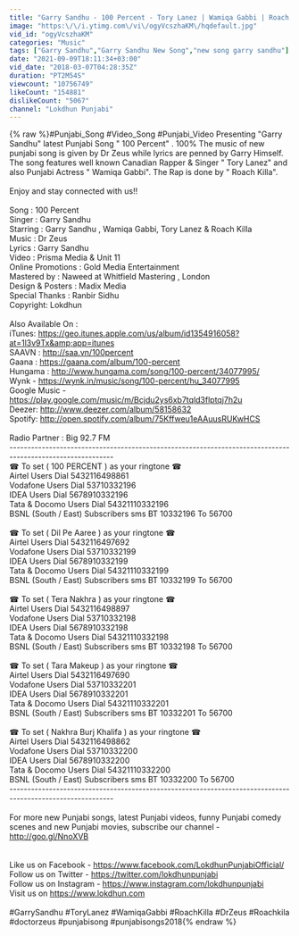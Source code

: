 ```yaml
---
title: "Garry Sandhu - 100 Percent - Tory Lanez | Wamiqa Gabbi | Roach Killa | Dr Zeus | Latest Songs 2019"
image: "https:\/\/i.ytimg.com\/vi\/ogyVcszhaKM\/hqdefault.jpg"
vid_id: "ogyVcszhaKM"
categories: "Music"
tags: ["Garry Sandhu","Garry Sandhu New Song","new song garry sandhu"]
date: "2021-09-09T18:11:34+03:00"
vid_date: "2018-03-07T04:28:35Z"
duration: "PT2M54S"
viewcount: "10756749"
likeCount: "154881"
dislikeCount: "5067"
channel: "Lokdhun Punjabi"
---
```

{% raw %}#Punjabi_Song #Video_Song #Punjabi_Video Presenting &quot;Garry Sandhu&quot; latest Punjabi Song &quot; 100 Percent&quot; . 100% The music of new punjabi song is given by Dr Zeus while lyrics are penned by Garry Himself. The song features well known Canadian Rapper &amp; Singer &quot; Tory Lanez&quot; and also Punjabi Actress &quot; Wamiqa Gabbi&quot;. The Rap is done by &quot; Roach Killa&quot;.<br /><br />Enjoy and stay connected with us!! <br /><br />Song : 100 Percent<br />Singer : Garry Sandhu<br />Starring : Garry Sandhu , Wamiqa Gabbi, Tory Lanez &amp; Roach Killa<br />Music : Dr Zeus<br />Lyrics : Garry Sandhu<br />Video : Prisma Media &amp; Unit 11<br />Online Promotions : Gold Media Entertainment<br />Mastered by : Naweed at Whitfield Mastering , London<br />Design &amp; Posters : Madix Media<br />Special Thanks : Ranbir Sidhu<br />Copyright: Lokdhun<br /><br />Also Available On :<br />iTunes: <a rel="nofollow" target="blank" href="https://geo.itunes.apple.com/us/album/id1354916058?at=1l3v9Tx&amp;app=itunes">https://geo.itunes.apple.com/us/album/id1354916058?at=1l3v9Tx&amp;app=itunes</a><br />SAAVN : <a rel="nofollow" target="blank" href="http://saa.vn/100percent">http://saa.vn/100percent</a><br />Gaana : <a rel="nofollow" target="blank" href="https://gaana.com/album/100-percent">https://gaana.com/album/100-percent</a><br />Hungama : <a rel="nofollow" target="blank" href="http://www.hungama.com/song/100-percent/34077995/">http://www.hungama.com/song/100-percent/34077995/</a><br />Wynk - <a rel="nofollow" target="blank" href="https://wynk.in/music/song/100-percent/hu_34077995">https://wynk.in/music/song/100-percent/hu_34077995</a><br />Google Music - <a rel="nofollow" target="blank" href="https://play.google.com/music/m/Bcjdu2ys6xb7tqld3flptqj7h2u">https://play.google.com/music/m/Bcjdu2ys6xb7tqld3flptqj7h2u</a><br />Deezer: <a rel="nofollow" target="blank" href="http://www.deezer.com/album/58158632">http://www.deezer.com/album/58158632</a><br />Spotify: <a rel="nofollow" target="blank" href="http://open.spotify.com/album/75Kffweu1eAAuusRUKwHCS">http://open.spotify.com/album/75Kffweu1eAAuusRUKwHCS</a><br /><br />Radio Partner : Big 92.7 FM<br />-----------------------------------------------------------------------------------------------------------<br />☎ To set ( 100 PERCENT ) as your ringtone ☎<br />Airtel Users  Dial 5432116498861<br />Vodafone Users  Dial 53710332196<br />IDEA Users Dial  5678910332196<br />Tata &amp; Docomo Users Dial 54321110332196<br />BSNL (South / East) Subscribers sms BT 10332196 To 56700<br /><br />☎ To set ( Dil Pe Aaree ) as your ringtone ☎<br />Airtel Users  Dial 5432116497692<br />Vodafone Users  Dial 53710332199<br />IDEA Users Dial  5678910332199<br />Tata &amp; Docomo Users Dial 54321110332199<br />BSNL (South / East) Subscribers sms BT 10332199 To 56700<br /><br />☎ To set ( Tera Nakhra ) as your ringtone ☎<br />Airtel Users  Dial 5432116498897<br />Vodafone Users  Dial 53710332198<br />IDEA Users Dial  5678910332198<br />Tata &amp; Docomo Users Dial 54321110332198<br />BSNL (South / East) Subscribers sms BT 10332198 To 56700<br /><br />☎ To set ( Tara Makeup ) as your ringtone ☎<br />Airtel Users  Dial 5432116497690<br />Vodafone Users  Dial 53710332201<br />IDEA Users Dial  5678910332201<br />Tata &amp; Docomo Users Dial 54321110332201<br />BSNL (South / East) Subscribers sms BT 10332201 To 56700<br /><br />☎ To set ( Nakhra Burj Khalifa ) as your ringtone ☎<br />Airtel Users  Dial 5432116498862<br />Vodafone Users  Dial 53710332200<br />IDEA Users Dial  5678910332200<br />Tata &amp; Docomo Users Dial 54321110332200<br />BSNL (South / East) Subscribers sms BT 10332200 To 56700<br />-----------------------------------------------------------------------------------------------------------<br /><br />For more new Punjabi songs, latest Punjabi videos, funny Punjabi comedy scenes and new Punjabi movies, subscribe our channel - <a rel="nofollow" target="blank" href="http://goo.gl/NnoXVB">http://goo.gl/NnoXVB</a><br /><br /><br />Like us on Facebook - <a rel="nofollow" target="blank" href="https://www.facebook.com/LokdhunPunjabiOfficial/">https://www.facebook.com/LokdhunPunjabiOfficial/</a><br />Follow us on Twitter - <a rel="nofollow" target="blank" href="https://twitter.com/lokdhunpunjabi">https://twitter.com/lokdhunpunjabi</a><br />Follow us on Instagram - <a rel="nofollow" target="blank" href="https://www.instagram.com/lokdhunpunjabi">https://www.instagram.com/lokdhunpunjabi</a><br />Visit us on <a rel="nofollow" target="blank" href="https://www.lokdhun.com">https://www.lokdhun.com</a><br /><br />#GarrySandhu #ToryLanez #WamiqaGabbi #RoachKilla #DrZeus #Roachkila #doctorzeus #punjabisong #punjabisongs2018{% endraw %}
